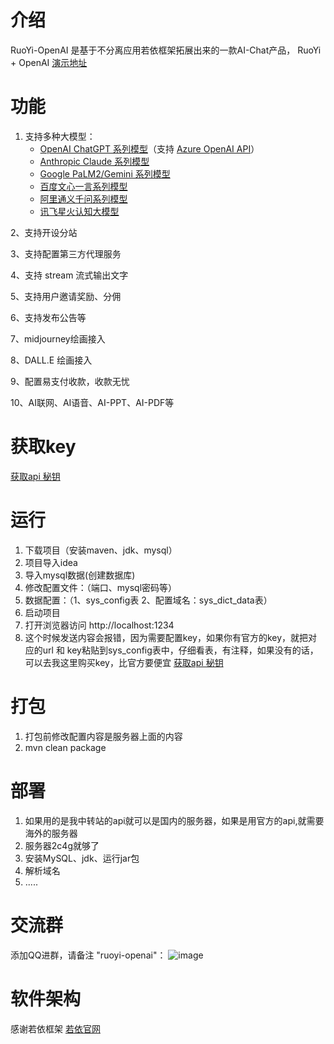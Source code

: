 # 介绍
   RuoYi-OpenAI  是基于不分离应用若依框架拓展出来的一款AI-Chat产品， RuoYi + OpenAI  [演示地址](https://git.byabstudio.com)

# 功能
  1. 支持多种大模型：
     + [OpenAI ChatGPT 系列模型](https://platform.openai.com/docs/guides/gpt/chat-completions-api)（支持 [Azure OpenAI API](https://learn.microsoft.com/en-us/azure/ai-services/openai/reference)）
     + [Anthropic Claude 系列模型](https://anthropic.com)
     + [Google PaLM2/Gemini 系列模型](https://developers.generativeai.google)
     + [百度文心一言系列模型](https://cloud.baidu.com/doc/WENXINWORKSHOP/index.html)
     + [阿里通义千问系列模型](https://help.aliyun.com/document_detail/2400395.html)
     + [讯飞星火认知大模型](https://www.xfyun.cn/doc/spark/Web.html)
   
  2、支持开设分站
  
  3、支持配置第三方代理服务
  
  4、支持 stream 流式输出文字
  
  5、支持用户邀请奖励、分佣
  
  6、支持发布公告等

  7、midjourney绘画接入

  8、DALL.E 绘画接入

  9、配置易支付收款，收款无忧

  10、AI联网、AI语音、AI-PPT、AI-PDF等

# 获取key

   [获取api 秘钥 ](https://api.byabstudio.com/)

# 运行
 1. 下载项目（安装maven、jdk、mysql）
 2. 项目导入idea
 3. 导入mysql数据(创建数据库)
 4. 修改配置文件：（端口、mysql密码等）
 5. 数据配置：（1、sys_config表 2、配置域名：sys_dict_data表）
 6. 启动项目
 7. 打开浏览器访问 http://localhost:1234
 8. 这个时候发送内容会报错，因为需要配置key，如果你有官方的key，就把对应的url 和 key粘贴到sys_config表中，仔细看表，有注释，如果没有的话，可以去我这里购买key，比官方要便宜 [获取api 秘钥 ](https://api.byabstudio.com/) 

# 打包
 1. 打包前修改配置内容是服务器上面的内容
 2. mvn clean package

# 部署
 1. 如果用的是我中转站的api就可以是国内的服务器，如果是用官方的api,就需要海外的服务器
 2. 服务器2c4g就够了
 3. 安装MySQL、jdk、运行jar包
 4. 解析域名
 5. .....

# 交流群

添加QQ进群，请备注 "ruoyi-openai"：
![image](https://github.com/japhet99/ruoyi-openai/assets/38454934/c58931a7-d135-4804-b350-c008a7a1c03e)

# 软件架构

  感谢若依框架   [若依官网](http://www.ruoyi.vip)
